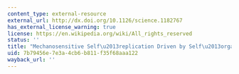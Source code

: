 ```yaml
---
content_type: external-resource
external_url: http://dx.doi.org/10.1126/science.1182767
has_external_license_warning: true
license: https://en.wikipedia.org/wiki/All_rights_reserved
status: ''
title: "Mechanosensitive Self\u2013replication Driven by Self\u2013organization"
uid: 7b79456e-7e3a-4cb6-b811-f35f68aaa122
wayback_url: ''
---
```

